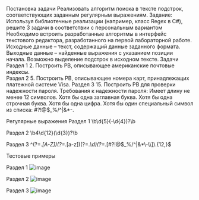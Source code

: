 Постановка задачи
Реализовать алгоритм поиска в тексте подстрок, соответствующих заданным регулярным выражениям.
Задание: 
Используя библиотечные реализации (например, класс Regex в C#), решите 3 задачи в соответствии с персональным вариантом 
Необходимо встроить разработанные алгоритмы в интерфейс текстового редактора, разработанного на первой лабораторной работе. 
Исходные данные – текст, содержащий данные заданного формата. Выходные данные – найденные выражения с указанием позиции начала. Возможно выделение подстрок в исходном тексте.
Задачи 
Раздел 1
2. Построить РВ, описывающее американские почтовые индексы.  
Раздел 2
5. Построить РВ, описывающее номера карт, принадлежащих
платежной системе Visa. 
Раздел 3
15. Построить РВ для проверки надежности пароля. Требования к
надежности пароля: Имеет длину не менее 12 символов. Хотя бы одна
заглавная буква. Хотя бы одна строчная буква. Хотя бы одна цифра. Хотя
бы один специальный символ из списка: #?!@$_%/^|&*-\.

Регулярные выражения
Раздел 1
\b\d{5}(-\d{4})?\b

Раздел 2
\b4\d{12}(\d{3})?\b

Раздел 3
^(?=.*[A-Z])(?=.*[a-z])(?=.*\d)(?=.*[#?!@$_%/^|&*\-\\]).{12,}$

Тестовые примеры

Раздел 1 
![image](https://github.com/user-attachments/assets/b5913e2c-55d2-49e0-b9a5-1819c022e994)

Раздел 2
![image](https://github.com/user-attachments/assets/82fd3bfd-c5ee-49e1-a5b3-5037e4a9de35)

Раздел 3
![image](https://github.com/user-attachments/assets/50b33638-4849-4d37-9508-7b2045853865)



